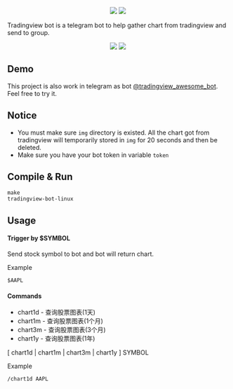 <p align="center">
<img src="https://img.shields.io/badge/Tradingview--bot-v1.0.0-blue" />
<img src="https://img.shields.io/badge/License-Apache--2.0-green"/>
</p>
Tradingview bot is a telegram bot to help gather chart from tradingview and send to group.

<p align="center">
<img src="https://img.shields.io/badge/MacOS-Supported-orange"/>
<img src="https://img.shields.io/badge/Ubuntu-Supported-orange"/>  
</p>

## Demo
This project is also work in telegram as bot [@tradingview_awesome_bot](https://t.me/tradingview_awesome_bot). Feel free to try it.

## Notice
- You must make sure `img` directory is existed. All the chart got from tradingview will temporarily stored in `img` for 20 seconds and then be deleted.
- Make sure you have your bot token in variable `token`

## Compile & Run
```
make
tradingview-bot-linux
```

## Usage

#### Trigger by $SYMBOL
Send stock symbol to bot and bot will return chart.

Example 
```
$AAPL
```

#### Commands
- chart1d - 查询股票图表(1天)
- chart1m - 查询股票图表(1个月)
- chart3m - 查询股票图表(3个月)
- chart1y - 查询股票图表(1年)

[ chart1d | chart1m | chart3m | chart1y ] SYMBOL

Example
```
/chart1d AAPL
```